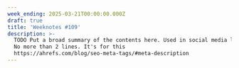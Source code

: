 ```yaml
---
week_ending: 2025-03-21T00:00:00.000Z
draft: true
title: 'Weeknotes #109'
description: >-
  TODO Put a broad summary of the contents here. Used in social media links etc.
  No more than 2 lines. It's for this
  https://ahrefs.com/blog/seo-meta-tags/#meta-description
---
```


